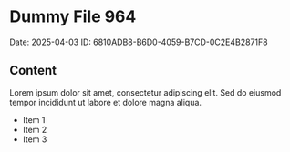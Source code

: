 # Dummy File 964

Date: 2025-04-03
ID: 6810ADB8-B6D0-4059-B7CD-0C2E4B2871F8

## Content

Lorem ipsum dolor sit amet, consectetur adipiscing elit.
Sed do eiusmod tempor incididunt ut labore et dolore magna aliqua.

* Item 1
* Item 2
* Item 3

